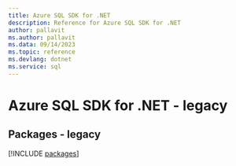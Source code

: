 ```yaml
---
title: Azure SQL SDK for .NET
description: Reference for Azure SQL SDK for .NET
author: pallavit
ms.author: pallavit
ms.data: 09/14/2023
ms.topic: reference
ms.devlang: dotnet
ms.service: sql
---
```

# Azure SQL SDK for .NET - legacy
## Packages - legacy
[!INCLUDE [packages](sql-index.md)]